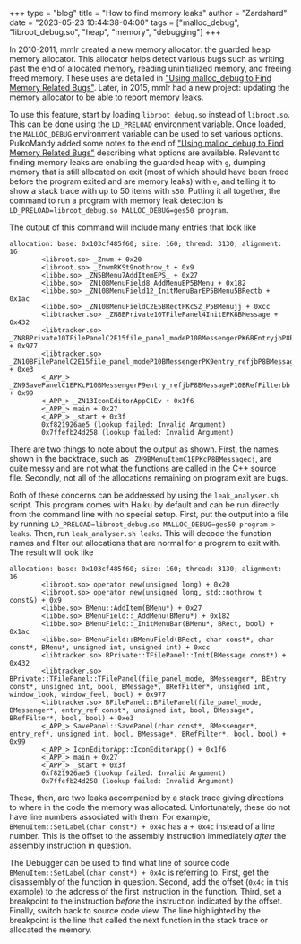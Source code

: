 +++
type = "blog"
title = "How to find memory leaks"
author = "Zardshard"
date = "2023-05-23 10:44:38-04:00"
tags = ["malloc_debug", "libroot_debug.so", "heap", "memory", "debugging"]
+++

In 2010-2011, mmlr created a new memory allocator: the guarded heap memory allocator. This allocator helps detect various bugs such as writing past the end of allocated memory, reading uninitialized memory, and freeing freed memory. These uses are detailed in ["Using malloc_debug to Find Memory Related Bugs"](https://www.haiku-os.org/blog/mmlr/2010-02-08_using_malloc_debug_find_memory_related_bugs/). Later, in 2015, mmlr had a new project: updating the memory allocator to be able to report memory leaks.

To use this feature, start by loading `libroot_debug.so` instead of `libroot.so`. This can be done using the `LD_PRELOAD` environment variable. Once loaded, the `MALLOC_DEBUG` environment variable can be used to set various options. PulkoMandy added some notes to the end of ["Using malloc_debug to Find Memory Related Bugs"](https://www.haiku-os.org/blog/mmlr/2010-02-08_using_malloc_debug_find_memory_related_bugs/) describing what options are available. Relevant to finding memory leaks are enabling the guarded heap with `g`, dumping memory that is still allocated on exit (most of which should have been freed before the program exited and are memory leaks) with `e`, and telling it to show a stack trace with up to 50 items with `s50`. Putting it all together, the command to run a program with memory leak detection is `LD_PRELOAD=libroot_debug.so MALLOC_DEBUG=ges50 program`.

The output of this command will include many entries that look like

```
allocation: base: 0x103cf485f60; size: 160; thread: 3130; alignment: 16
        <libroot.so> _Znwm + 0x20
        <libroot.so> _ZnwmRKSt9nothrow_t + 0x9
        <libbe.so> _ZN5BMenu7AddItemEPS_ + 0x27
        <libbe.so> _ZN10BMenuField8_AddMenuEP5BMenu + 0x182
        <libbe.so> _ZN10BMenuField12_InitMenuBarEP5BMenu5BRectb + 0x1ac
        <libbe.so> _ZN10BMenuFieldC2E5BRectPKcS2_P5BMenujj + 0xcc
        <libtracker.so> _ZN8BPrivate10TFilePanel4InitEPK8BMessage + 0x432
        <libtracker.so> _ZN8BPrivate10TFilePanelC2E15file_panel_modeP10BMessengerPK6BEntryjbP8BMessageP10BRefFilterj11window_look11window_feelb + 0x977
        <libtracker.so> _ZN10BFilePanelC2E15file_panel_modeP10BMessengerPK9entry_refjbP8BMessageP10BRefFilterbb + 0xe3
        <_APP_> _ZN9SavePanelC1EPKcP10BMessengerP9entry_refjbP8BMessageP10BRefFilterbb + 0x99
        <_APP_> _ZN13IconEditorAppC1Ev + 0x1f6
        <_APP_> main + 0x27
        <_APP_> _start + 0x3f
        0xf821926ae5 (lookup failed: Invalid Argument)
        0x7ffefb24d258 (lookup failed: Invalid Argument)
```

There are two things to note about the output as shown. First, the names shown in the backtrace, such as `_ZN9BMenuItemC1EPKcP8BMessagecj`, are quite messy and are not what the functions are called in the C++ source file. Secondly, not all of the allocations remaining on program exit are bugs.

Both of these concerns can be addressed by using the `leak_analyser.sh` script. This program comes with Haiku by default and can be run directly from the command line with no special setup. First, put the output into a file by running `LD_PRELOAD=libroot_debug.so MALLOC_DEBUG=ges50 program > leaks`. Then, run `leak_analyser.sh leaks`. This will decode the function names and filter out allocations that are normal for a program to exit with. The result will look like

```
allocation: base: 0x103cf485f60; size: 160; thread: 3130; alignment: 16
        <libroot.so> operator new(unsigned long) + 0x20
        <libroot.so> operator new(unsigned long, std::nothrow_t const&) + 0x9
        <libbe.so> BMenu::AddItem(BMenu*) + 0x27
        <libbe.so> BMenuField::_AddMenu(BMenu*) + 0x182
        <libbe.so> BMenuField::_InitMenuBar(BMenu*, BRect, bool) + 0x1ac
        <libbe.so> BMenuField::BMenuField(BRect, char const*, char const*, BMenu*, unsigned int, unsigned int) + 0xcc
        <libtracker.so> BPrivate::TFilePanel::Init(BMessage const*) + 0x432
        <libtracker.so> BPrivate::TFilePanel::TFilePanel(file_panel_mode, BMessenger*, BEntry const*, unsigned int, bool, BMessage*, BRefFilter*, unsigned int, window_look, window_feel, bool) + 0x977
        <libtracker.so> BFilePanel::BFilePanel(file_panel_mode, BMessenger*, entry_ref const*, unsigned int, bool, BMessage*, BRefFilter*, bool, bool) + 0xe3
        <_APP_> SavePanel::SavePanel(char const*, BMessenger*, entry_ref*, unsigned int, bool, BMessage*, BRefFilter*, bool, bool) + 0x99
        <_APP_> IconEditorApp::IconEditorApp() + 0x1f6
        <_APP_> main + 0x27
        <_APP_> _start + 0x3f
        0xf821926ae5 (lookup failed: Invalid Argument)
        0x7ffefb24d258 (lookup failed: Invalid Argument)
```

These, then, are two leaks accompanied by a stack trace giving directions to where in the code the memory was allocated. Unfortunately, these do not have line numbers associated with them. For example, `BMenuItem::SetLabel(char const*) + 0x4c` has a `+ 0x4c` instead of a line number. This is the offset to the assembly instruction immediately _after_ the assembly instruction in question.

The Debugger can be used to find what line of source code `BMenuItem::SetLabel(char const*) + 0x4c` is referring to. First, get the disassembly of the function in question. Second, add the offset (`0x4c` in this example) to the address of the first instruction in the function. Third, set a breakpoint to the instruction _before_ the instruction indicated by the offset. Finally, switch back to source code view. The line highlighted by the breakpoint is the line that called the next function in the stack trace or allocated the memory.
